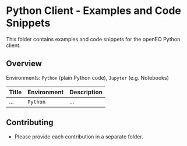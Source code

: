 # Python Client - Examples and Code Snippets

This folder contains examples and code snippets for the openEO Python client.

## Overview

Environments: `Python` (plain Python code), `Jupyter` (e.g. Notebooks)

| Title | Environment | Description |
| ----- | ----------- | ----------- |
| ...   | `Python`    | ...         |

## Contributing

* Please provide each contribution in a separate folder.